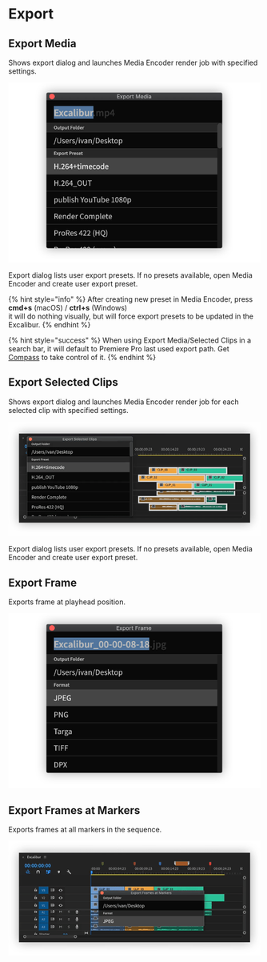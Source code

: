 # Export

## Export Media

Shows export dialog and launches Media Encoder render job with specified settings.

![](../../../.gitbook/assets/export_01_media.jpg)

Export dialog lists user export presets. If no presets available, open Media Encoder and create user export preset.

{% hint style="info" %}
After creating new preset in Media Encoder, press\
**cmd+s** (macOS) / **ctrl+s** (Windows)\
it will do nothing visually, but will force export presets to be updated in the Excalibur.
{% endhint %}

{% hint style="success" %}
When using Export Media/Selected Clips in a search bar, it will default to Premiere Pro last used export path. Get [Compass](../../compass/) to take control of it.
{% endhint %}

## Export Selected Clips

Shows export dialog and launches Media Encoder render job for each selected clip with specified settings.

![](../../../.gitbook/assets/export_02_selected_clips.gif)

Export dialog lists user export presets. If no presets available, open Media Encoder and create user export preset.

## Export Frame

Exports frame at playhead position.

![](../../../.gitbook/assets/export_03_frame.jpg)

## Export Frames at Markers

Exports frames at all markers in the sequence.

![](../../../.gitbook/assets/export_04_frames_markers.gif)

